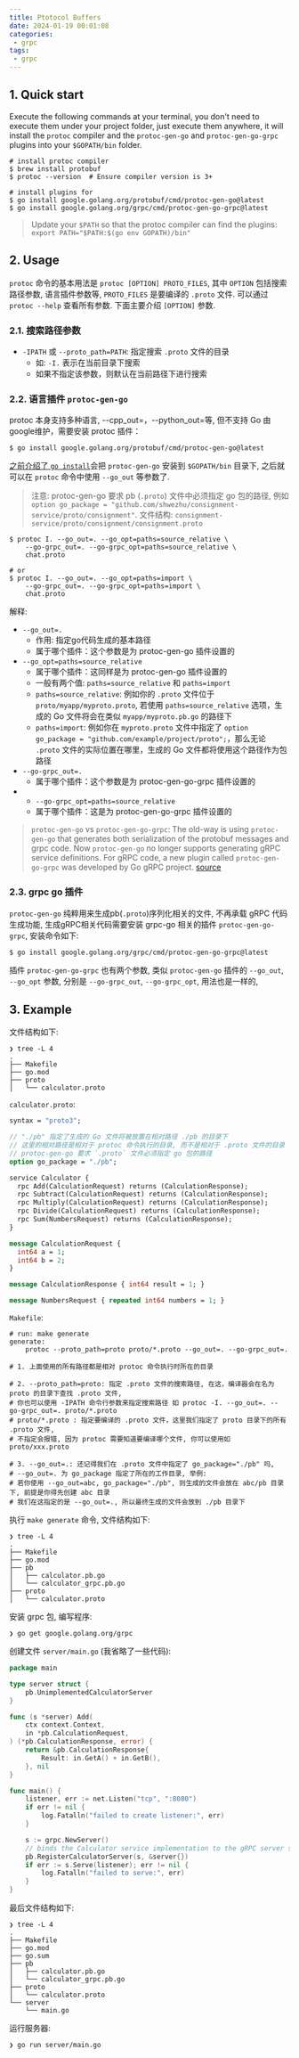 ```yaml
---
title: Ptotocol Buffers
date: 2024-01-19 00:01:08
categories:
 - grpc
tags:
 - grpc
---
```


## 1. Quick start

Execute the following commands at your terminal, you don't need to execute them under your project folder, just execute them anywhere, it will install the `protoc` compiler and the `protoc-gen-go` and `protoc-gen-go-grpc` plugins into your `$GOPATH/bin` folder.

```shell
# install protoc compiler
$ brew install protobuf
$ protoc --version  # Ensure compiler version is 3+

# install plugins for 
$ go install google.golang.org/protobuf/cmd/protoc-gen-go@latest
$ go install google.golang.org/grpc/cmd/protoc-gen-go-grpc@latest
```

> Update your `$PATH` so that the protoc compiler can find the plugins: `export PATH="$PATH:$(go env GOPATH)/bin"`

## 2. Usage

`protoc` 命令的基本用法是 `protoc [OPTION] PROTO_FILES`, 其中 `OPTION` 包括搜索路径参数, 语言插件参数等, `PROTO_FILES` 是要编译的 `.proto` 文件. 可以通过 `protoc --help` 查看所有参数. 下面主要介绍 `[OPTION]` 参数.

### 2.1. 搜索路径参数
- `-IPATH` 或 `--proto_path=PATH`: 指定搜索 `.proto` 文件的目录
  - 如: `-I.` 表示在当前目录下搜索
  - 如果不指定该参数，则默认在当前路径下进行搜索

### 2.2. 语言插件 `protoc-gen-go`

protoc 本身支持多种语言, --cpp_out=，--python_out=等, 但不支持 Go 由google维护，需要安装 protoc 插件：

```shell
$ go install google.golang.org/protobuf/cmd/protoc-gen-go@latest
```

[之前介绍了 `go install`](https://davidzhu.xyz/post/golang/basics/000-modules-env/)会把 `protoc-gen-go` 安装到 `$GOPATH/bin` 目录下, 之后就可以在 `protoc` 命令中使用 `--go_out` 等参数了. 

> 注意: protoc-gen-go 要求 pb (`.proto`) 文件中必须指定 go 包的路径, 例如 `option go_package = "github.com/shwezhu/consignment-service/proto/consignment"`. 
> 文件结构: `consignment-service/proto/consignment/consignment.proto` 

```shell
$ protoc I. --go_out=. --go_opt=paths=source_relative \
    --go-grpc_out=. --go-grpc_opt=paths=source_relative \
    chat.proto

# or
$ protoc I. --go_out=. --go_opt=paths=import \
    --go-grpc_out=. --go-grpc_opt=paths=import \
    chat.proto
```

解释:

- `--go_out=.`
  - 作用: 指定go代码生成的基本路径
  - 属于哪个插件：这个参数是为 protoc-gen-go 插件设置的
- `--go_opt=paths=source_relative`
  - 属于哪个插件：这同样是为 protoc-gen-go 插件设置的
  - 一般有两个值: `paths=source_relative` 和 `paths=import`
  - `paths=source_relative`: 例如你的 `.proto` 文件位于 `proto/myapp/myproto.proto`, 若使用 `paths=source_relative` 选项，生成的 Go 文件将会在类似 `myapp/myproto.pb.go` 的路径下
  - `paths=import`: 例如你在 `myproto.proto` 文件中指定了 `option go_package = "github.com/example/project/proto";`，那么无论 `.proto` 文件的实际位置在哪里，生成的 Go 文件都将使用这个路径作为包路径
- `--go-grpc_out=.`
  - 属于哪个插件：这个参数是为 protoc-gen-go-grpc 插件设置的
- - `--go-grpc_opt=paths=source_relative`
  - 属于哪个插件：这是为 protoc-gen-go-grpc 插件设置的

> `protoc-gen-go` vs `protoc-gen-go-grpc`: The old-way is using `protoc-gen-go` that generates both serialization of the protobuf messages and grpc code. Now `protoc-gen-go` no longer supports generating gRPC service definitions. For gRPC code, a new plugin called `protoc-gen-go-grpc` was developed by Go gRPC project. [source](https://stackoverflow.com/a/64849053/16317008)

### 2.3. grpc go 插件

`protoc-gen-go` 纯粹用来生成pb(`.proto`)序列化相关的文件, 不再承载 gRPC 代码生成功能, 生成gRPC相关代码需要安装 grpc-go 相关的插件 `protoc-gen-go-grpc`, 安装命令如下:

```shell
$ go install google.golang.org/grpc/cmd/protoc-gen-go-grpc@latest
```

插件 `protoc-gen-go-grpc` 也有两个参数, 类似 `protoc-gen-go` 插件的 `--go_out`, `--go_opt` 参数, 分别是 `--go-grpc_out`, `--go-grpc_opt`, 用法也是一样的,

## 3. Example 

文件结构如下:

```shell
❯ tree -L 4
.
├── Makefile
├── go.mod
├── proto
│   └── calculator.proto
```

`calculator.proto`:
```protobuf
syntax = "proto3";

// "./pb" 指定了生成的 Go 文件将被放置在相对路径 ./pb 的目录下
// 这里的相对路径是相对于 protoc 命令执行的目录, 而不是相对于 .proto 文件的目录
// protoc-gen-go 要求 `.proto` 文件必须指定 go 包的路径
option go_package = "./pb";

service Calculator {
  rpc Add(CalculationRequest) returns (CalculationResponse);
  rpc Subtract(CalculationRequest) returns (CalculationResponse);
  rpc Multiply(CalculationRequest) returns (CalculationResponse);
  rpc Divide(CalculationRequest) returns (CalculationResponse);
  rpc Sum(NumbersRequest) returns (CalculationResponse);
}

message CalculationRequest {
  int64 a = 1;
  int64 b = 2;
}

message CalculationResponse { int64 result = 1; }

message NumbersRequest { repeated int64 numbers = 1; }
```

`Makefile`:
```shell
# run: make generate
generate:
	protoc --proto_path=proto proto/*.proto --go_out=. --go-grpc_out=.

# 1. 上面使用的所有路径都是相对 protoc 命令执行时所在的目录

# 2. --proto_path=proto: 指定 .proto 文件的搜索路径, 在这，编译器会在名为 proto 的目录下查找 .proto 文件,
# 你也可以使用 -IPATH 命令行参数来指定搜索路径 如 protoc -I. --go_out=. --go-grpc_out=. proto/*.proto
# proto/*.proto : 指定要编译的 .proto 文件，这里我们指定了 proto 目录下的所有 .proto 文件,
# 不指定会报错, 因为 protoc 需要知道要编译哪个文件, 你可以使用如 proto/xxx.proto

# 3. --go_out=.: 还记得我们在 .proto 文件中指定了 go_package="./pb" 吗,
# --go_out=. 为 go_package 指定了所在的工作目录, 举例:
# 若你使用 --go_out=abc, go_package="./pb", 则生成的文件会放在 abc/pb 目录下, 前提是你得先创建 abc 目录
# 我们在这指定的是 --go_out=., 所以最终生成的文件会放到 ./pb 目录下
```

执行 `make generate` 命令, 文件结构如下:

```shell
❯ tree -L 4
.
├── Makefile
├── go.mod
├── pb
│   ├── calculator.pb.go
│   └── calculator_grpc.pb.go
├── proto
│   └── calculator.proto
```

安装 grpc 包, 编写程序:

```shell
❯ go get google.golang.org/grpc
```

创建文件 `server/main.go` (我省略了一些代码):

```go
package main

type server struct {
	pb.UnimplementedCalculatorServer
}

func (s *server) Add(
	ctx context.Context,
	in *pb.CalculationRequest,
) (*pb.CalculationResponse, error) {
	return &pb.CalculationResponse{
		Result: in.GetA() + in.GetB(),
	}, nil
}

func main() {
	listener, err := net.Listen("tcp", ":8080")
	if err != nil {
		log.Fatalln("failed to create listener:", err)
	}

	s := grpc.NewServer()
	// binds the Calculator service implementation to the gRPC server s.
	pb.RegisterCalculatorServer(s, &server{})
	if err := s.Serve(listener); err != nil {
		log.Fatalln("failed to serve:", err)
	}
}
```

最后文件结构如下:

```shell
❯ tree -L 4
.
├── Makefile
├── go.mod
├── go.sum
├── pb
│   ├── calculator.pb.go
│   └── calculator_grpc.pb.go
├── proto
│   └── calculator.proto
└── server
    └── main.go
```

运行服务器:

```shell
❯ go run server/main.go
```